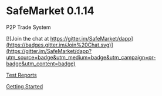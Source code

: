 # SafeMarket 0.1.14

P2P Trade System

[![Join the chat at https://gitter.im/SafeMarket/dapp](https://badges.gitter.im/Join%20Chat.svg)](https://gitter.im/SafeMarket/dapp?utm_source=badge&utm_medium=badge&utm_campaign=pr-badge&utm_content=badge)

[Test Reports](/reports/0.1.14/)

[Getting Started](https://github.com/SafeMarket/dapp/wiki/Getting-Started)